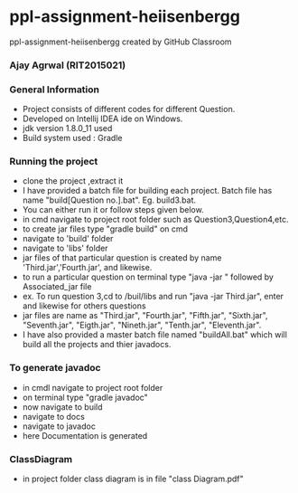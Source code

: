 # ppl-assignment-heiisenbergg
ppl-assignment-heiisenbergg created by GitHub Classroom

### Ajay Agrwal (RIT2015021)

### General Information
- Project consists of different codes for different Question.
- Developed on Intellij IDEA ide on Windows.
- jdk version 1.8.0_11 used
- Build system used : Gradle

### Running the project
- clone the project ,extract it
- I have provided a batch file for building each project. Batch file has name "build[Question no.].bat". Eg. build3.bat.
- You can either run it or follow steps given below.
- in cmd navigate to project root folder such as Question3,Question4,etc.
- to create jar files type "gradle build" on cmd
- navigate to 'build' folder
- navigate to 'libs' folder
- jar files of that particular question is created by name 'Third.jar','Fourth.jar', and likewise.
- to run a particular question on terminal type "java -jar " followed by Associated_jar file
- ex. To run question 3,cd to /buil/libs and run "java -jar Third.jar", enter and likewise for others questions
- jar files are name as "Third.jar", "Fourth.jar", "Fifth.jar", "Sixth.jar", "Seventh.jar", "Eigth.jar", "Nineth.jar", "Tenth.jar", "Eleventh.jar".
- I have also provided a master batch file named "buildAll.bat" which will build all the projects and thier javadocs.

### To generate javadoc
- in cmdl navigate to project root folder
- on terminal type "gradle javadoc"
- now navigate to build
- navigate to docs
- navigate to javadoc
- here Documentation is generated

### ClassDiagram
- in project folder class diagram is in file "class Diagram.pdf"
